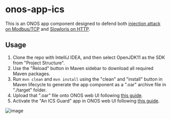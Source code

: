 # onos-app-ics

This is an ONOS app component designed to defend both [injection attack on Modbus/TCP](https://github.com/sfl0r3nz05/OT-NWbasedOnGNS3/blob/master/modbus/attack/README.md) and [Slowloris on HTTP](https://github.com/sfl0r3nz05/OT-NWbasedOnGNS3/blob/master/http/attack/README.md).

## Usage

1. Clone the repo with IntelliJ IDEA, and then select OpenJDK11 as the SDK from "Project Structure".
2. Use the "Reload" button in Maven sidebar to download all required Maven packages.
3. Run `mvn clean` and `mvn install` using the "clean" and "install" button in Maven lifecycle to generate the app component as a ".oar" archive file in "./target" folder.
4. Upload that ".oar" file onto ONOS web UI following [this guide](https://github.com/sfl0r3nz05/OT-NWbasedOnGNS3/blob/master/network/ics/nodes/ONOS.md).
5. Activate the "An ICS Guard" app in ONOS web UI following [this guide](https://github.com/sfl0r3nz05/OT-NWbasedOnGNS3/blob/master/network/ics/nodes/ONOS.md).

![image](https://github.com/wangziyao318/onos-app-ics/assets/69375071/c6b7715a-ee26-4790-9507-fee19b303465)
